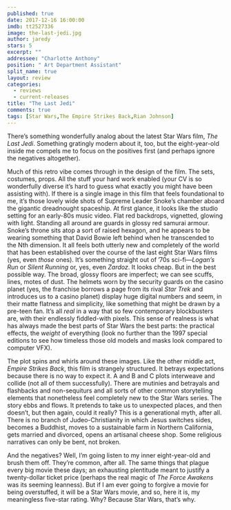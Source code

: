 ```yaml
---
published: true
date: 2017-12-16 16:00:00
imdb: tt2527336
image: the-last-jedi.jpg
author: jaredy
stars: 5
excerpt: ""
addressee: "Charlotte Anthony"
position: " Art Department Assistant"
split_name: true
layout: review
categories: 
  - reviews
  - current-releases
title: "The Last Jedi"
comments: true
tags: [Star Wars,The Empire Strikes Back,Rian Johnson]
---
```

There’s something wonderfully analog about the latest Star Wars film, _The Last Jedi_. Something gratingly modern about it, too, but the eight-year-old inside me compels me to focus on the positives first (and perhaps ignore the negatives altogether).

Much of this retro vibe comes through in the design of the film. The sets, costumes, props. All the stuff your hard work enabled (your CV is so wonderfully diverse it’s hard to guess what exactly you might have been assisting with). If there is a single image in this film that feels foundational to me, it’s those lovely wide shots of Supreme Leader Snoke’s chamber aboard the gigantic dreadnought spaceship. At first glance, it looks like the studio setting for an early-80s music video. Flat red backdrops, vignetted, glowing with light. Standing all around are guards in glossy red samurai armour. Snoke’s throne sits atop a sort of raised hexagon, and he appears to be wearing something that David Bowie left behind when he transcended to the Nth dimension. It all feels both utterly new and completely of the world that has been established over the course of the last eight Star Wars films (yes, even _those_ ones). It’s something straight out of ’70s sci-fi—_Logan’s Run_ or _Silent Running_ or, yes, even _Zardoz_. It looks cheap. But in the best possible way. The broad, glossy floors are imperfect; we can see scuffs, lines, motes of dust. The helmets worn by the security guards on the casino planet (yes, the franchise borrows a page from its rival _Star Trek_ and introduces us to a casino planet) display huge digital numbers and seem, in their matte flatness and simplicity, like something that might be drawn by a pre-teen fan. It’s all _real_ in a way that so few contemporary blockbusters are, with their endlessly fiddled-with pixels. This sense of realness is what has always made the best parts of Star Wars the best parts: the practical effects, the _weight_ of everything (look no further than the 1997 special editions to see how timeless those old models and masks look compared to computer VFX).

The plot spins and whirls around these images. Like the other middle act, _Empire Strikes Back_, this film is strangely structured. It betrays expectations because there is no way to expect it. A and B and C plots interweave and collide (not all of them successfully). There are mutinies and betrayals and flashbacks and non-sequiturs and all sorts of other common storytelling elements that nonetheless feel completely new to the Star Wars series. The story ebbs and flows. It pretends to take us to unexpected places, and then doesn’t, but then again, could it really? This is a generational myth, after all. There is no branch of Judeo-Christianity in which Jesus switches sides, becomes a Buddhist, moves to a sustainable farm in Northern California, gets married and divorced, opens an artisanal cheese shop. Some religious narratives can only be bent, not broken.

And the negatives? Well, I’m going listen to my inner eight-year-old and brush them off. They’re common, after all. The same things that plague every big movie these days; an exhausting plentitude meant to justify a twenty-dollar ticket price (perhaps the real magic of _The Force Awakens_ was its seeming leanness). But if I am ever going to forgive a movie for being overstuffed, it will be a Star Wars movie, and so, here it is, my meaningless five-star rating. Why? Because Star Wars, that’s why.